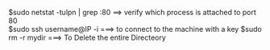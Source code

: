 $sudo netstat -tulpn | grep :80  ==> verify which process is attached to port 80 <br>
$sudo ssh username@IP -i ===> to connect to the machine with a key
$sudo rm -r mydir  ===> To Delete the entire Directeory
